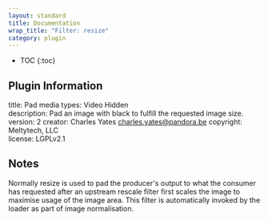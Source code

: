 ```yaml
---
layout: standard
title: Documentation
wrap_title: "Filter: resize"
category: plugin
---
```

* TOC
{:toc}

## Plugin Information

title: Pad
media types:
Video  Hidden  
description: Pad an image with black to fulfill the requested image size.
version: 2
creator: Charles Yates <charles.yates@pandora.be>
copyright: Meltytech, LLC  
license: LGPLv2.1  

## Notes

Normally resize is used to pad the producer&#39;s output to what the consumer has requested after an upstream rescale filter first scales the image to maximise usage of the image area. This filter is automatically invoked by the loader as part of image normalisation.
